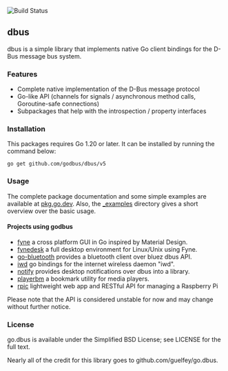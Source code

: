 ![Build Status](https://github.com/godbus/dbus/workflows/Go/badge.svg)

dbus
----

dbus is a simple library that implements native Go client bindings for the
D-Bus message bus system.

### Features

* Complete native implementation of the D-Bus message protocol
* Go-like API (channels for signals / asynchronous method calls, Goroutine-safe connections)
* Subpackages that help with the introspection / property interfaces

### Installation

This packages requires Go 1.20 or later. It can be installed by running the command below:

```
go get github.com/godbus/dbus/v5
```

### Usage

The complete package documentation and some simple examples are available at
[pkg.go.dev](https://pkg.go.dev/github.com/godbus/dbus/v5). Also, the
[_examples](https://github.com/godbus/dbus/tree/master/_examples) directory
gives a short overview over the basic usage. 

#### Projects using godbus
- [fyne](https://github.com/fyne-io/fyne) a cross platform GUI in Go inspired by Material Design.
- [fynedesk](https://github.com/fyne-io/fynedesk) a full desktop environment for Linux/Unix using Fyne.
- [go-bluetooth](https://github.com/muka/go-bluetooth) provides a bluetooth client over bluez dbus API.
- [iwd](https://github.com/shibumi/iwd) go bindings for the internet wireless daemon "iwd".
- [notify](https://github.com/esiqveland/notify) provides desktop notifications over dbus into a library.
- [playerbm](https://github.com/altdesktop/playerbm) a bookmark utility for media players.
- [rpic](https://github.com/stephenhu/rpic) lightweight web app and RESTful API for managing a Raspberry Pi

Please note that the API is considered unstable for now and may change without
further notice.

### License

go.dbus is available under the Simplified BSD License; see LICENSE for the full
text.

Nearly all of the credit for this library goes to github.com/guelfey/go.dbus.
